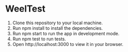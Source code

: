 # WeelTest

1. Clone this repository to your local machine.
2. Run npm install to install the dependencies.
3. Run npm start to run the app in development mode.
4. Run npm test to run tests. 
5. Open http://localhost:3000 to view it in your browser.
